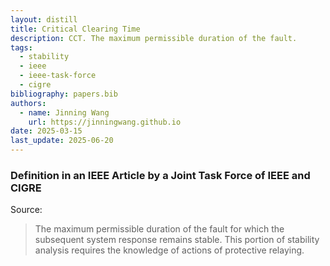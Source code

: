 ```yaml
---
layout: distill
title: Critical Clearing Time
description: CCT. The maximum permissible duration of the fault.
tags:
  - stability
  - ieee
  - ieee-task-force
  - cigre
bibliography: papers.bib
authors:
  - name: Jinning Wang
    url: https://jinningwang.github.io
date: 2025-03-15
last_update: 2025-06-20
---
```


### Definition in an IEEE Article by a Joint Task Force of IEEE and CIGRE

Source: <d-cite key="kundur2004stability"></d-cite>

> The maximum permissible duration of the fault for which the subsequent system response remains stable. This portion of stability analysis requires the knowledge of actions of protective relaying.

<br>
